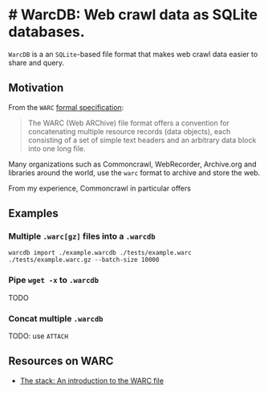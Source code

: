 # # WarcDB: Web crawl data as SQLite databases.


`WarcDB` is a an `SQLite`-based file format that makes web crawl data easier to share and query.

## Motivation

From the `WARC` [formal specification](https://iipc.github.io/warc-specifications/specifications/warc-format/warc-1.1/):

> The WARC (Web ARChive) file format offers a convention for concatenating multiple resource records (data objects), each consisting of a set of simple text headers and an arbitrary data block into one long file.

Many organizations such as Commoncrawl, WebRecorder, Archive.org and libraries around the world, use the `warc` format to archive and store the web.

From my experience, Commoncrawl in particular offers

## Examples

### Multiple `.warc[gz]` files into a `.warcdb`

```shell
warcdb import ./example.warcdb ./tests/example.warc ./tests/example.warc.gz --batch-size 10000
```

### Pipe `wget -x` to `.warcdb`

TODO 

### Concat multiple `.warcdb`

TODO: use  `ATTACH`


Resources on WARC
----------------
* [The stack: An introduction to the WARC file](https://archive-it.org/blog/post/the-stack-warc-file/)

